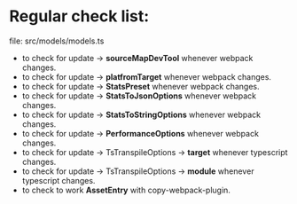 ﻿# Regular check list:

file: src/models/models.ts

- to check for update -> **sourceMapDevTool** whenever webpack changes.
- to check for update -> **platfromTarget** whenever webpack changes.
- to check for update -> **StatsPreset** whenever webpack changes.
- to check for update -> **StatsToJsonOptions** whenever webpack changes.
- to check for update -> **StatsToStringOptions** whenever webpack changes.
- to check for update -> **PerformanceOptions** whenever webpack changes.
- to check for update -> TsTranspileOptions -> **target** whenever typescript changes.
- to check for update -> TsTranspileOptions -> **module** whenever typescript changes.
- to check to work **AssetEntry** with copy-webpack-plugin.